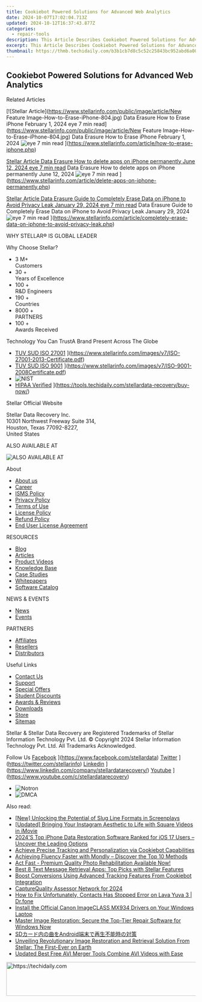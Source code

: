 ```yaml
---
title: Cookiebot Powered Solutions for Advanced Web Analytics
date: 2024-10-07T17:02:04.713Z
updated: 2024-10-12T16:37:43.877Z
categories:
  - repair-tools
description: This Article Describes Cookiebot Powered Solutions for Advanced Web Analytics
excerpt: This Article Describes Cookiebot Powered Solutions for Advanced Web Analytics
thumbnail: https://thmb.techidaily.com/b3b1cb7d8c5c52c25843bc952abd6a00ab0cd811cafc15697aa0c13fd607a950.jpg
---
```


## Cookiebot Powered Solutions for Advanced Web Analytics

Related Articles

[![Stellar Article](https://www.stellarinfo.com/public/image/article/New Feature Image-How-to-Erase-iPhone-804.jpg) Data Erasure How to Erase iPhone February 1, 2024 eye 7 min read](https://www.stellarinfo.com/public/image/article/New Feature Image-How-to-Erase-iPhone-804.jpg) Data Erasure How to Erase iPhone February 1, 2024 ![eye](https://www.stellarinfo.com/public/newarticle/images/eye.png) 7 min read ](https://www.stellarinfo.com/article/how-to-erase-iphone.php)

[Stellar Article Data Erasure  How to delete apps on iPhone permanently June 12, 2024 eye 7 min read](https://www.stellarinfo.com/public/image/article/Ways-to-delete-apps-on-iPhone-permanently-621.jpg) Data Erasure  How to delete apps on iPhone permanently June 12, 2024 ![eye](https://www.stellarinfo.com/public/newarticle/images/eye.png) 7 min read ](https://www.stellarinfo.com/article/delete-apps-on-iphone-permanently.php)

[Stellar Article Data Erasure  Guide to Completely Erase Data on iPhone to Avoid Privacy Leak January 29, 2024 eye 7 min read](https://www.stellarinfo.com/public/image/article/Erase-Data-on-iPhone-to-avoid-Privacy-Leak-619.jpg) Data Erasure  Guide to Completely Erase Data on iPhone to Avoid Privacy Leak January 29, 2024 ![eye](https://www.stellarinfo.com/public/newarticle/images/eye.png) 7 min read ](https://www.stellarinfo.com/article/completely-erase-data-on-iphone-to-avoid-privacy-leak.php)

 WHY STELLAR® IS GLOBAL LEADER

 Why Choose Stellar?

* 3  M+  
Customers
* 30 +  
Years of Excellence
* 100 +  
R&D Engineers
* 190 +  
Countries
* 8000 +  
PARTNERS
* 100 +  
Awards Received

 Technology You Can TrustA Brand Present Across The Globe

* [TUV SUD ISO 27001](https://www.stellarinfo.com/images/v7/tuv1.png) ](https://www.stellarinfo.com/images/v7/ISO-27001-2013-Certificate.pdf)
* [TUV SUD ISO 9001](https://www.stellarinfo.com/images/v7/tuv2.png) ](https://www.stellarinfo.com/images/v7/ISO-9001-2008Certificate.pdf)
* ![NIST](https://www.stellarinfo.com/images/v7/nist.png)
* [HIPAA Verified](https://www.stellarinfo.com/images/v7/hipa.png) ](https://tools.techidaily.com/stellardata-recovery/buy-now/)

 Stellar Official Website

 Stellar Data Recovery Inc.  
 10301 Northwest Freeway Suite 314,  
 Houston, Texas 77092-8227,  
 United States

 ALSO AVAILABLE AT

![ALSO AVAILABLE AT](https://www.stellarinfo.com/images/v7/Partners_logo_new.png)

 About

* [About us](https://tools.techidaily.com/stellardata-recovery/buy-now/)
* [Career](https://tools.techidaily.com/stellardata-recovery/buy-now/)
* [ISMS Policy](https://tools.techidaily.com/stellardata-recovery/buy-now/)
* [Privacy Policy](https://tools.techidaily.com/stellardata-recovery/buy-now/)
* [Terms of Use](https://tools.techidaily.com/stellardata-recovery/buy-now/)
* [License Policy](https://www.stellarinfo.com/software-licensing-usage.php)
* [Refund Policy](https://tools.techidaily.com/stellardata-recovery/buy-now/)
* [End User License Agreement](https://tools.techidaily.com/stellardata-recovery/buy-now/)

 RESOURCES

* [Blog](https://tools.techidaily.com/stellardata-recovery/buy-now/)
* [Articles](https://tools.techidaily.com/stellardata-recovery/buy-now/)
* [Product Videos](https://tools.techidaily.com/stellardata-recovery/buy-now/)
* [Knowledge Base](https://tools.techidaily.com/stellardata-recovery/buy-now/)
* [Case Studies](https://tools.techidaily.com/stellardata-recovery/buy-now/)
* [Whitepapers](https://tools.techidaily.com/stellardata-recovery/buy-now/)
* [Software Catalog](https://tools.techidaily.com/stellardata-recovery/buy-now/)

 NEWS & EVENTS

* [News](https://tools.techidaily.com/stellardata-recovery/buy-now/)
* [Events](https://www.stellarinfo.com/affiliate-summit/affiliate-summit.php)

 PARTNERS

* [Affiliates](https://tools.techidaily.com/stellardata-recovery/buy-now/)
* [Resellers](https://tools.techidaily.com/stellardata-recovery/buy-now/)
* [Distributors](https://tools.techidaily.com/stellardata-recovery/buy-now/)

 Useful Links

* [Contact Us](https://www.stellarinfo.com/contact/contact-us.php)
* [Support](https://tools.techidaily.com/stellardata-recovery/buy-now/)
* [Special Offers](https://tools.techidaily.com/stellardata-recovery/buy-now/)
* [Student Discounts](https://www.stellarinfo.com/student-discount/)
* [Awards & Reviews](https://tools.techidaily.com/stellardata-recovery/buy-now/)
* [Downloads](https://www.stellarinfo.com/download.php)
* [Store](https://tools.techidaily.com/stellardata-recovery/buy-now/)
* [Sitemap](https://www.stellarinfo.com/sitemap.php)

 Stellar & Stellar Data Recovery are Registered Trademarks of Stellar Information Technology Pvt. Ltd. © Copyright 2024 Stellar Information Technology Pvt. Ltd. All Trademarks Acknowledged.

Follow Us [Facebook](https://www.stellarinfo.com/Images/fb.png) ](https://www.facebook.com/stellardata) [Twitter](https://www.stellarinfo.com/Images/tw.png) ](https://twitter.com/stellarinfo) [Linkedin](https://www.stellarinfo.com/Images/in.png) ](https://www.linkedin.com/company/stellardatarecovery/) [Youtube](https://www.stellarinfo.com/newblacktheme/images/yt.png) ](https://www.youtube.com/c/stellardatarecovery)

* ![Notron](https://www.stellarinfo.com/images/v7/notron.png)
* ![DMCA](https://www.stellarinfo.com/images/v7/dmca.png)

<ins class="adsbygoogle"
     style="display:block"
     data-ad-format="autorelaxed"
     data-ad-client="ca-pub-7571918770474297"
     data-ad-slot="1223367746"></ins>

<ins class="adsbygoogle"
     style="display:block"
     data-ad-client="ca-pub-7571918770474297"
     data-ad-slot="8358498916"
     data-ad-format="auto"
     data-full-width-responsive="true"></ins>

<span class="atpl-alsoreadstyle">Also read:</span>
<div><ul>
<li><a href="https://some-guidance.techidaily.com/new-unlocking-the-potential-of-slug-line-formats-in-screenplays/"><u>[New] Unlocking the Potential of Slug Line Formats in Screenplays</u></a></li>
<li><a href="https://instagram-videos.techidaily.com/updated-bringing-your-instagram-aesthetic-to-life-with-square-videos-in-imovie/"><u>[Updated] Bringing Your Instagram Aesthetic to Life with Square Videos in iMovie</u></a></li>
<li><a href="https://data-safeguard.techidaily.com/1721267297250-2024s-top-iphone-data-restoration-software-ranked-for-ios-17-users-uncover-the-leading-options/"><u>2024'S Top iPhone Data Restoration Software Ranked for iOS 17 Users – Uncover the Leading Options</u></a></li>
<li><a href="https://data-safeguard.techidaily.com/achieve-precise-tracking-and-personalization-via-cookiebot-capabilities/"><u>Achieve Precise Tracking and Personalization via Cookiebot Capabilities</u></a></li>
<li><a href="https://mondly-stories.techidaily.com/achieving-fluency-faster-with-mondly-discover-the-top-10-methods/"><u>Achieving Fluency Faster with Mondly – Discover the Top 10 Methods</u></a></li>
<li><a href="https://data-safeguard.techidaily.com/act-fast-premium-quality-photo-rehabilitation-available-now/"><u>Act Fast - Premium Quality Photo Rehabilitation Available Now!</u></a></li>
<li><a href="https://data-safeguard.techidaily.com/best-8-text-message-retrieval-apps-top-picks-with-stellar-features/"><u>Best 8 Text Message Retrieval Apps: Top Picks with Stellar Features</u></a></li>
<li><a href="https://data-safeguard.techidaily.com/boost-conversions-using-advanced-tracking-features-from-cookiebot-integration/"><u>Boost Conversions Using Advanced Tracking Features From Cookiebot Integration</u></a></li>
<li><a href="https://video-capture.techidaily.com/capturequality-assessor-network-for-2024/"><u>CaptureQuality Assessor Network for 2024</u></a></li>
<li><a href="https://fix-guide.techidaily.com/how-to-fix-unfortunately-contacts-has-stopped-error-on-lava-yuva-3-drfone-by-drfone-fix-android-problems-fix-android-problems/"><u>How to Fix Unfortunately, Contacts Has Stopped Error on Lava Yuva 3 | Dr.fone</u></a></li>
<li><a href="https://win-amazing.techidaily.com/install-the-official-canon-imageclass-mx934-drivers-on-your-windows-laptop/"><u>Install the Official Canon ImageCLASS MX934 Drivers on Your Windows Laptop</u></a></li>
<li><a href="https://data-safeguard.techidaily.com/1721268052831-master-image-restoration-secure-the-top-tier-repair-software-for-windows-now/"><u>Master Image Restoration: Secure the Top-Tier Repair Software for Windows Now</u></a></li>
<li><a href="https://blog-min.techidaily.com/sdandroid/"><u>SDカード内の曲をAndroid端末で再生不能時の対策</u></a></li>
<li><a href="https://data-safeguard.techidaily.com/1721268167383-unveiling-revolutionary-image-restoration-and-retrieval-solution-from-stellar-the-first-ever-on-earth/"><u>Unveiling Revolutionary Image Restoration and Retrieval Solution From Stellar: The First-Ever on Earth</u></a></li>
<li><a href="https://ai-vdieo-software.techidaily.com/updated-best-free-avi-merger-tools-combine-avi-videos-with-ease/"><u>Updated Best Free AVI Merger Tools Combine AVI Videos with Ease</u></a></li>
</ul></div>

<!-- affiliate ads begin -->
<a href="https://appsumo.8odi.net/c/5597632/2130875/7443" target="_top" id="2130875">
  <img src="//a.impactradius-go.com/display-ad/7443-2130875" border="0" alt="https://techidaily.com" width="728" height="90"/>
</a>
<img height="0" width="0" src="https://appsumo.8odi.net/i/5597632/2130875/7443" style="position:absolute;visibility:hidden;" border="0" />
<!-- affiliate ads end -->

